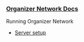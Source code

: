 ### [Organizer Network Docs](../README.md)

Running Organizer Network

* [Server setup](server-setup.md)
